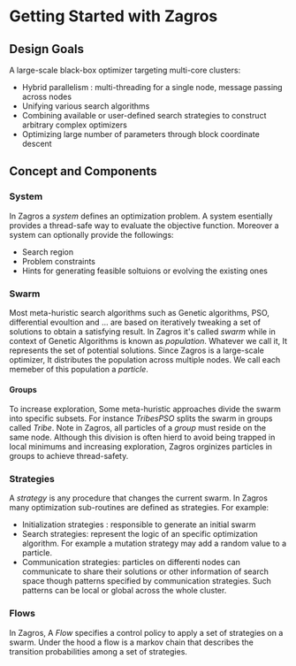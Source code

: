 # Getting Started with Zagros

## Design Goals
A large-scale black-box optimizer targeting multi-core clusters:    
- Hybrid parallelism : multi-threading for a single node, message passing across nodes  
- Unifying various search algorithms   
- Combining available or user-defined search strategies to construct arbitrary complex optimizers  
- Optimizing large number of parameters through block coordinate descent  

## Concept and Components

### System
In Zagros a *system* defines an optimization problem. A system esentially provides a thread-safe way to evaluate the objective function. Moreover a system can optionally provide the followings:  
- Search region
- Problem constraints 
- Hints for generating feasible soltuions or evolving the existing ones 

### Swarm
Most meta-huristic search algorithms such as Genetic algorithms, PSO, differential evoultion and ... are based on iteratively tweaking a set of solutions to obtain a satisfying result. In Zagros it's called *swarm* while in context of Genetic Algorithms is known as *population*. Whatever we call it, It represents the set of potential solutions. Since Zagros is a large-scale optimizer, It distributes the population across multiple nodes. We call each memeber of this population a *particle*.

#### Groups
To increase exploration, Some meta-huristic approaches divide the swarm into specific subsets. For instance *TribesPSO* splits the swarm in groups called *Tribe*. Note in Zagros, all particles of a *group* must reside on the same node. Although this division is often hierd to avoid being trapped in local minimums and increasing exploration, Zagros orginizes particles in groups to achieve thread-safety.

### Strategies
A *strategy* is any procedure that changes the current swarm. In Zagros many optimization sub-routines are defined as strategies. For example:
- Initialization strategies : responsible to generate an initial swarm
- Search strategies: represent the logic of an specific optimization algorithm. For example a mutation strategy may add a random value to a particle.  
- Communication strategies: particles on differenti nodes can communicate to share their solutions or other information of search space though patterns specified by communication strategies. Such patterns can be local or global across the whole cluster.

### Flows
In Zagros, A *Flow* specifies a control policy to apply a set of strategies on a swarm. Under the hood a flow is a markov chain that describes the transition probabilities among a set of strategies. 